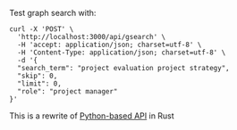 Test graph search with:
```
curl -X 'POST' \                   
  'http://localhost:3000/api/gsearch' \
  -H 'accept: application/json; charset=utf-8' \
  -H 'Content-Type: application/json; charset=utf-8' \
  -d '{
  "search_term": "project evaluation project strategy",
  "skip": 0,
  "limit": 0,
  "role": "project manager"
}'
```
This is a rewrite of [Python-based API](https://github.com/applied-knowledge-systems/the-pattern-api/) in Rust